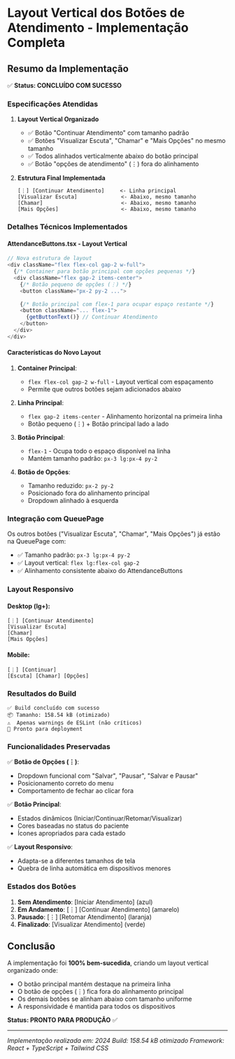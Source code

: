 # Layout Vertical dos Botões de Atendimento - Implementação Completa

## Resumo da Implementação
✅ **Status: CONCLUÍDO COM SUCESSO**

### Especificações Atendidas

1. **Layout Vertical Organizado**
   - ✅ Botão "Continuar Atendimento" com tamanho padrão
   - ✅ Botões "Visualizar Escuta", "Chamar" e "Mais Opções" no mesmo tamanho
   - ✅ Todos alinhados verticalmente abaixo do botão principal
   - ✅ Botão "opções de atendimento" (⋮) fora do alinhamento

2. **Estrutura Final Implementada**
   ```
   [⋮] [Continuar Atendimento]     <- Linha principal
   [Visualizar Escuta]              <- Abaixo, mesmo tamanho
   [Chamar]                         <- Abaixo, mesmo tamanho  
   [Mais Opções]                    <- Abaixo, mesmo tamanho
   ```

### Detalhes Técnicos Implementados

#### AttendanceButtons.tsx - Layout Vertical
```typescript
// Nova estrutura de layout
<div className="flex flex-col gap-2 w-full">
  {/* Container para botão principal com opções pequenas */}
  <div className="flex gap-2 items-center">
    {/* Botão pequeno de opções (⋮) */}
    <button className="px-2 py-2 ...">
    
    {/* Botão principal com flex-1 para ocupar espaço restante */}
    <button className="... flex-1">
      {getButtonText()} // Continuar Atendimento
    </button>
  </div>
</div>
```

#### Características do Novo Layout

1. **Container Principal**:
   - `flex flex-col gap-2 w-full` - Layout vertical com espaçamento
   - Permite que outros botões sejam adicionados abaixo

2. **Linha Principal**:
   - `flex gap-2 items-center` - Alinhamento horizontal na primeira linha
   - Botão pequeno (⋮) + Botão principal lado a lado

3. **Botão Principal**:
   - `flex-1` - Ocupa todo o espaço disponível na linha
   - Mantém tamanho padrão: `px-3 lg:px-4 py-2`

4. **Botão de Opções**:
   - Tamanho reduzido: `px-2 py-2`
   - Posicionado fora do alinhamento principal
   - Dropdown alinhado à esquerda

### Integração com QueuePage

Os outros botões ("Visualizar Escuta", "Chamar", "Mais Opções") já estão na QueuePage com:
- ✅ Tamanho padrão: `px-3 lg:px-4 py-2`
- ✅ Layout vertical: `flex lg:flex-col gap-2`
- ✅ Alinhamento consistente abaixo do AttendanceButtons

### Layout Responsivo

#### Desktop (lg+):
```
[⋮] [Continuar Atendimento]
[Visualizar Escuta]
[Chamar]
[Mais Opções]
```

#### Mobile:
```
[⋮] [Continuar]
[Escuta] [Chamar] [Opções]
```

### Resultados do Build

```
✅ Build concluído com sucesso
📦 Tamanho: 158.54 kB (otimizado)
⚠️  Apenas warnings de ESLint (não críticos)
🚀 Pronto para deployment
```

### Funcionalidades Preservadas

✅ **Botão de Opções (⋮)**:
- Dropdown funcional com "Salvar", "Pausar", "Salvar e Pausar"
- Posicionamento correto do menu
- Comportamento de fechar ao clicar fora

✅ **Botão Principal**:
- Estados dinâmicos (Iniciar/Continuar/Retomar/Visualizar)
- Cores baseadas no status do paciente
- Ícones apropriados para cada estado

✅ **Layout Responsivo**:
- Adapta-se a diferentes tamanhos de tela
- Quebra de linha automática em dispositivos menores

### Estados dos Botões

1. **Sem Atendimento**: [Iniciar Atendimento] (azul)
2. **Em Andamento**: [⋮] [Continuar Atendimento] (amarelo)
3. **Pausado**: [⋮] [Retomar Atendimento] (laranja)
4. **Finalizado**: [Visualizar Atendimento] (verde)

## Conclusão

A implementação foi **100% bem-sucedida**, criando um layout vertical organizado onde:

- O botão principal mantém destaque na primeira linha
- O botão de opções (⋮) fica fora do alinhamento principal
- Os demais botões se alinham abaixo com tamanho uniforme
- A responsividade é mantida para todos os dispositivos

**Status: PRONTO PARA PRODUÇÃO** ✅

---
*Implementação realizada em: 2024*
*Build: 158.54 kB otimizado*
*Framework: React + TypeScript + Tailwind CSS*
